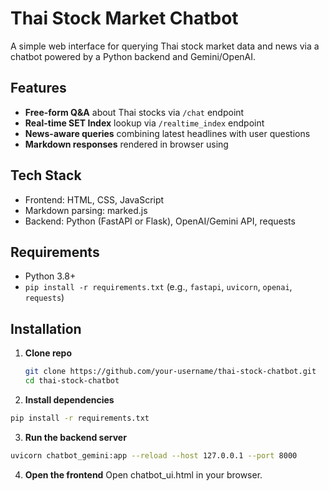 # Thai Stock Market Chatbot

A simple web interface for querying Thai stock market data and news via a chatbot powered by a Python backend and Gemini/OpenAI.

## Features

- **Free-form Q&A** about Thai stocks via `/chat` endpoint  
- **Real-time SET Index** lookup via `/realtime_index` endpoint  
- **News-aware queries** combining latest headlines with user questions 
- **Markdown responses** rendered in browser using

## Tech Stack

- Frontend: HTML, CSS, JavaScript  
- Markdown parsing: marked.js  
- Backend: Python (FastAPI or Flask), OpenAI/Gemini API, requests  

## Requirements

- Python 3.8+  
- `pip install -r requirements.txt` (e.g., `fastapi`, `uvicorn`, `openai`, `requests`)

## Installation

1. **Clone repo**  
   ```bash
   git clone https://github.com/your-username/thai-stock-chatbot.git
   cd thai-stock-chatbot
2.	**Install dependencies**
   ```bash
   pip install -r requirements.txt
   ```
3.	**Run the backend server**
   ```bash
   uvicorn chatbot_gemini:app --reload --host 127.0.0.1 --port 8000
```
4.	**Open the frontend**
    Open chatbot_ui.html in your browser.

